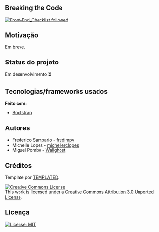 ## Breaking the Code
[![Front‑End_Checklist followed](https://img.shields.io/badge/Front‑End_Checklist-followed-brightgreen.svg)](https://github.com/thedaviddias/Front-End-Checklist/)


## Motivação
Em breve.


## Status do projeto
Em desenvolvimento :hourglass_flowing_sand:

## Tecnologias/frameworks usados

<b>Feito com:</b>
- [Bootstrap](https://getbootstrap.com/)

## Autores
 
- Frederico Sampario - [fredimpv](https://github.com/fredimpv)
- Michelle Lopes - [michellerclopes](https://github.com/michellerclopes)
- Miguel Pombo - [Wallghost](https://github.com/Wallghost)

## Créditos

Template por [TEMPLATED](https://templated.co/).

<a rel="license" href="http://creativecommons.org/licenses/by/3.0/"><img alt="Creative Commons License" style="border-width:0" src="https://i.creativecommons.org/l/by/3.0/80x15.png" /></a><br />This work is licensed under a <a rel="license" href="http://creativecommons.org/licenses/by/3.0/">Creative Commons Attribution 3.0 Unported License</a>.

## Licença

[![License: MIT](https://img.shields.io/badge/License-MIT-yellow.svg)](https://opensource.org/licenses/MIT)



